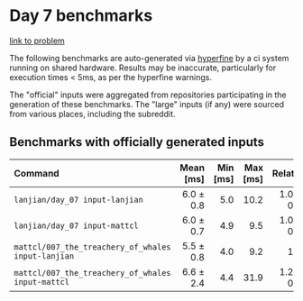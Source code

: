 # Day 7 benchmarks

[link to problem](http://adventofcode.com/2021/day/7)

The following benchmarks are auto-generated via [hyperfine](https://github.com/sharkdp/hyperfine) by a ci system running on shared hardware. Results may be inaccurate, particularly for execution times < 5ms, as per the hyperfine warnings.

The "official" inputs were aggregated from repositories participating in the generation of these benchmarks. The "large" inputs (if any) were sourced from various places, including the subreddit.

## Benchmarks with officially generated inputs
| Command | Mean [ms] | Min [ms] | Max [ms] | Relative |
|:---|---:|---:|---:|---:|
| `lanjian/day_07 input-lanjian` | 6.0 ± 0.8 | 5.0 | 10.2 | 1.09 ± 0.21 |
| `lanjian/day_07 input-mattcl` | 6.0 ± 0.7 | 4.9 | 9.5 | 1.09 ± 0.20 |
| `mattcl/007_the_treachery_of_whales input-lanjian` | 5.5 ± 0.8 | 4.0 | 9.2 | 1.00 |
| `mattcl/007_the_treachery_of_whales input-mattcl` | 6.6 ± 2.4 | 4.4 | 31.9 | 1.20 ± 0.47 |
